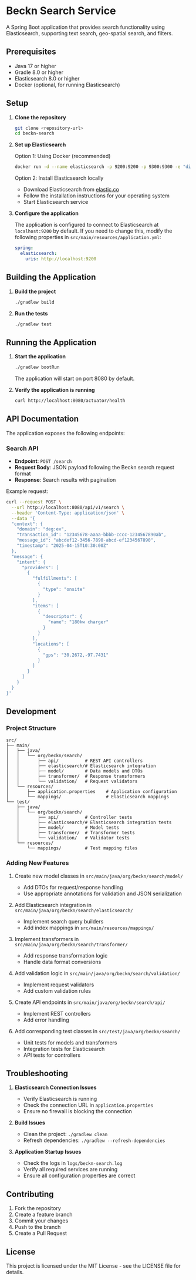 # Beckn Search Service

A Spring Boot application that provides search functionality using Elasticsearch, supporting text search, geo-spatial search, and filters.

## Prerequisites

- Java 17 or higher
- Gradle 8.0 or higher
- Elasticsearch 8.0 or higher
- Docker (optional, for running Elasticsearch)

## Setup

1. **Clone the repository**
   ```bash
   git clone <repository-url>
   cd beckn-search
   ```

2. **Set up Elasticsearch**
   
   Option 1: Using Docker (recommended)
   ```bash
   docker run -d --name elasticsearch -p 9200:9200 -p 9300:9300 -e "discovery.type=single-node" -e "xpack.security.enabled=false" elasticsearch:8.0.0
   ```

   Option 2: Install Elasticsearch locally
   - Download Elasticsearch from [elastic.co](https://www.elastic.co/downloads/elasticsearch)
   - Follow the installation instructions for your operating system
   - Start Elasticsearch service

3. **Configure the application**
   
   The application is configured to connect to Elasticsearch at `localhost:9200` by default. If you need to change this, modify the following properties in `src/main/resources/application.yml`:
   ```yaml
   spring:
     elasticsearch:
       uris: http://localhost:9200
   ```

## Building the Application

1. **Build the project**
   ```bash
   ./gradlew build
   ```

2. **Run the tests**
   ```bash
   ./gradlew test
   ```

## Running the Application

1. **Start the application**
   ```bash
   ./gradlew bootRun
   ```

   The application will start on port 8080 by default.

2. **Verify the application is running**
   ```bash
   curl http://localhost:8080/actuator/health
   ```

## API Documentation

The application exposes the following endpoints:

### Search API

- **Endpoint**: `POST /search`
- **Request Body**: JSON payload following the Beckn search request format
- **Response**: Search results with pagination

Example request:
```bash
curl --request POST \
  --url http://localhost:8080/api/v1/search \
  --header 'Content-Type: application/json' \
  --data '{
  "context": {
    "domain": "deg:ev",
    "transaction_id": "12345678-aaaa-bbbb-cccc-1234567890ab",
    "message_id": "abcdef12-3456-7890-abcd-ef1234567890",
    "timestamp": "2025-04-15T10:30:00Z"
  },
  "message": {
    "intent": {
      "providers": [
        {
          "fulfillments": [
            {
              "type": "onsite"
            }
          ],
          "items": [
            {
              "descriptor": {
                "name": "180kw charger"
              }
            }
          ],
          "locations": [
            {
              "gps": "30.2672,-97.7431"
            }
          ]
        }
      ]
    }
  }
}'
```

## Development

### Project Structure

```
src/
├── main/
│   ├── java/
│   │   └── org/beckn/search/
│   │       ├── api/          # REST API controllers
│   │       ├── elasticsearch/# Elasticsearch integration
│   │       ├── model/        # Data models and DTOs
│   │       ├── transformer/  # Response transformers
│   │       └── validation/   # Request validators
│   └── resources/
│       ├── application.properties    # Application configuration
│       └── mappings/                 # Elasticsearch mappings
└── test/
    ├── java/
    │   └── org/beckn/search/
    │       ├── api/          # Controller tests
    │       ├── elasticsearch/# Elasticsearch integration tests
    │       ├── model/        # Model tests
    │       ├── transformer/  # Transformer tests
    │       └── validation/   # Validator tests
    └── resources/
        └── mappings/         # Test mapping files
```

### Adding New Features

1. Create new model classes in `src/main/java/org/beckn/search/model/`
   - Add DTOs for request/response handling
   - Use appropriate annotations for validation and JSON serialization

2. Add Elasticsearch integration in `src/main/java/org/beckn/search/elasticsearch/`
   - Implement search query builders
   - Add index mappings in `src/main/resources/mappings/`

3. Implement transformers in `src/main/java/org/beckn/search/transformer/`
   - Add response transformation logic
   - Handle data format conversions

4. Add validation logic in `src/main/java/org/beckn/search/validation/`
   - Implement request validators
   - Add custom validation rules

5. Create API endpoints in `src/main/java/org/beckn/search/api/`
   - Implement REST controllers
   - Add error handling

6. Add corresponding test classes in `src/test/java/org/beckn/search/`
   - Unit tests for models and transformers
   - Integration tests for Elasticsearch
   - API tests for controllers

## Troubleshooting

1. **Elasticsearch Connection Issues**
   - Verify Elasticsearch is running
   - Check the connection URL in `application.properties`
   - Ensure no firewall is blocking the connection

2. **Build Issues**
   - Clean the project: `./gradlew clean`
   - Refresh dependencies: `./gradlew --refresh-dependencies`

3. **Application Startup Issues**
   - Check the logs in `logs/beckn-search.log`
   - Verify all required services are running
   - Ensure all configuration properties are correct

## Contributing

1. Fork the repository
2. Create a feature branch
3. Commit your changes
4. Push to the branch
5. Create a Pull Request

## License

This project is licensed under the MIT License - see the LICENSE file for details.

